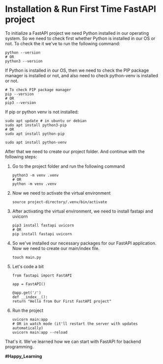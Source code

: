 # Installation & Run First Time FastAPI project

To initialize a FastAPI project we need Python installed in our operating system. So we need to check first whether Python is installed in our OS or not.
To check the it we've to run the following command:

```
python --version
# OR
python3 --version
```

If Python is installed in our OS, then we need to check the PIP package manager is installed or not, and also need to check python-venv is installed or not.

```
# To check PIP package manager
pip --version
# OR
pip3 --version
```

If pip or python venv is not installed:

```
sudo apt update # in ubuntu or debian
sudo apt install python3-pip
# OR
sudo apt install python-pip

sudo apt install python-venv
```

After that we need to create our project folder. And continue with the following steps:

1. Go to the project folder and run the following command

   ```
   python3 -m venv .venv
   # OR
   python -m venv .venv
   ```

2. Now we need to activate the virtual environment

   ```
   source project-directory/.venv/bin/activate
   ```

3. After activating the virtual environment, we need to install fastapi and uvicorn

   ```
   pip3 install fastapi uvicorn
   # OR
   pip install fastapi uvicorn
   ```

4. So we've installed our necessary packages for our FastAPI application. Now we need to create our main/index file.

   ```
   touch main.py
   ```

5. Let's code a bit

   ```
   from fastapi import FastAPI

   app = FastAPI()

   @app.get('/')
   def __index__():
   return "Hello from Our First FastAPI project"
   ```

6. Run the project

   ```
   uvicorn main:app
   # OR in watch mode (it'll restart the server with updates automatically)
   uvicorn main:app --reload
   ```

That's it. We've learned how we can start with FastAPI for backend programming.

**#Happy_Learning**
